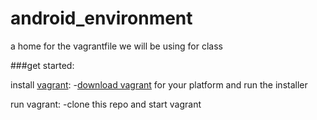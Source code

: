 # android_environment
a home for the vagrantfile we will be using for class

###get started:
  
install [vagrant](https://docs.vagrantup.com/v2/):
 -[download vagrant](http://www.vagrantup.com/downloads) for your platform and run the installer
 
run vagrant:
 -clone this repo and start vagrant
